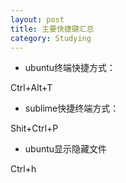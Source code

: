 ```yaml
---
layout: post
title: 主要快捷键汇总
category: Studying
---
```


+ ubuntu终端快捷方式：

Ctrl+Alt+T

+ sublime快捷终端方式：

Shit+Ctrl+P

+ ubuntu显示隐藏文件

Ctrl+h
